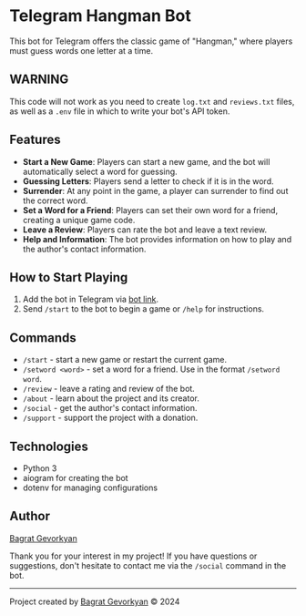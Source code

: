 # Telegram Hangman Bot

This bot for Telegram offers the classic game of "Hangman," where players must guess words one letter at a time.

## WARNING

This code will not work as you need to create `log.txt` and `reviews.txt` files, as well as a `.env` file in which to write your bot's API token.

## Features

- **Start a New Game**: Players can start a new game, and the bot will automatically select a word for guessing.
- **Guessing Letters**: Players send a letter to check if it is in the word.
- **Surrender**: At any point in the game, a player can surrender to find out the correct word.
- **Set a Word for a Friend**: Players can set their own word for a friend, creating a unique game code.
- **Leave a Review**: Players can rate the bot and leave a text review.
- **Help and Information**: The bot provides information on how to play and the author's contact information.

## How to Start Playing

1. Add the bot in Telegram via [bot link](https://t.me/Hangmangame1488bot).
2. Send `/start` to the bot to begin a game or `/help` for instructions.

## Commands

- `/start` - start a new game or restart the current game.
- `/setword <word>` - set a word for a friend. Use in the format `/setword word`.
- `/review` - leave a rating and review of the bot.
- `/about` - learn about the project and its creator.
- `/social` - get the author's contact information.
- `/support` - support the project with a donation.

## Technologies

- Python 3
- aiogram for creating the bot
- dotenv for managing configurations

## Author

[Bagrat Gevorkyan](https://github.com/megafortniter49)

Thank you for your interest in my project! If you have questions or suggestions, don't hesitate to contact me via the `/social` command in the bot.

---

Project created by [Bagrat Gevorkyan](https://github.com/megafortniter49) © 2024
